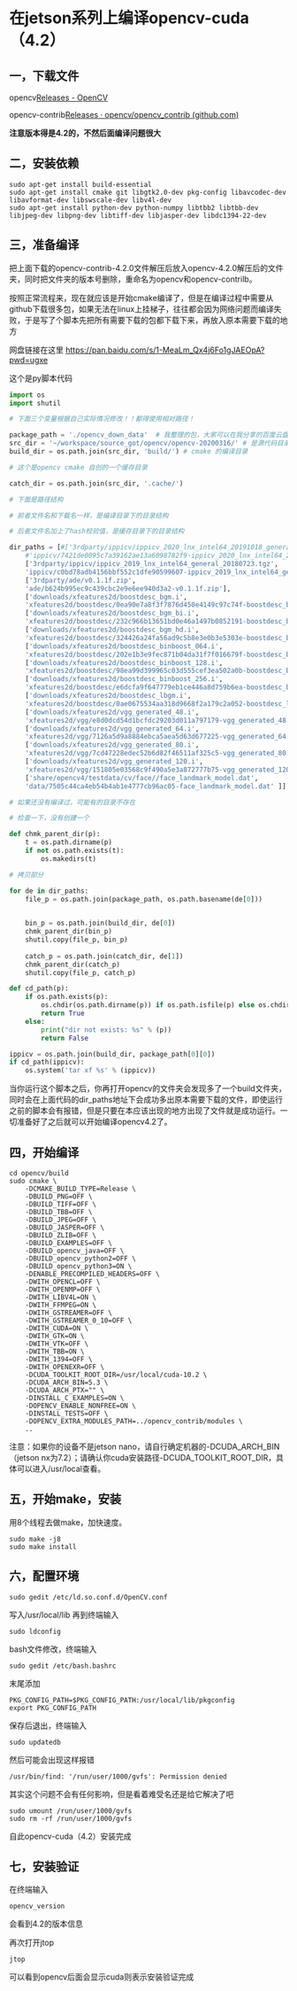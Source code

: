 # 在jetson系列上编译opencv-cuda（4.2）

## 一，下载文件

opencv[Releases - OpenCV](https://opencv.org/releases/)

opencv-contrib[Releases · opencv/opencv_contrib (github.com)](https://github.com/opencv/opencv_contrib/releases)

**注意版本得是4.2的，不然后面编译问题很大**

## 二，安装依赖

```
sudo apt-get install build-essential 
sudo apt-get install cmake git libgtk2.0-dev pkg-config libavcodec-dev libavformat-dev libswscale-dev libv4l-dev
sudo apt-get install python-dev python-numpy libtbb2 libtbb-dev libjpeg-dev libpng-dev libtiff-dev libjasper-dev libdc1394-22-dev
```

## 三，准备编译

把上面下载的opencv-contrib-4.2.0文件解压后放入opencv-4.2.0解压后的文件夹，同时把文件夹的版本号删除，重命名为opencv和opencv-contrilb。

按照正常流程来，现在就应该是开始cmake编译了，但是在编译过程中需要从github下载很多包，如果无法在linux上挂梯子，往往都会因为网络问题而编译失败，于是写了个脚本先把所有需要下载的包都下载下来，再放入原本需要下载的地方

网盘链接在这里 https://pan.baidu.com/s/1-MeaLm_Qx4j6Fo1gJAEOpA?pwd=ugxe

这个是py脚本代码

```python
import os
import shutil

# 下面三个变量根据自己实际情况修改！！都得使用相对路径！

package_path = './opencv_down_data'  # 我整理的包，大家可以在我分享的百度云盘或者csdn下载。
src_dir = '~/workspace/source_got/opencv/opencv-20200316/' # 是源代码目录
build_dir = os.path.join(src_dir, 'build/') # cmake 的编译目录

# 这个是opencv cmake 自创的一个缓存目录

catch_dir = os.path.join(src_dir, '.cache/')

# 下面是路径结构

# 前者文件名和下载名一样，是编译目录下的目录结构

# 后者文件名加上了hash校验值，是缓存目录下的目录结构

dir_paths = [#['3rdparty/ippicv/ippicv_2020_lnx_intel64_20191018_general.tgz',
    #'ippicv/7421de0095c7a39162ae13a6098782f9-ippicv_2020_lnx_intel64_20191018_general.tgz'], # 做到master分支上，导致资源是编译4.3的了
    ['3rdparty/ippicv/ippicv_2019_lnx_intel64_general_20180723.tgz',
    'ippicv/c0bd78adb4156bbf552c1dfe90599607-ippicv_2019_lnx_intel64_general_20180723.tgz'],#这个是4.2的资料
    ['3rdparty/ade/v0.1.1f.zip',
    'ade/b624b995ec9c439cbc2e9e6ee940d3a2-v0.1.1f.zip'],
    ['downloads/xfeatures2d/boostdesc_bgm.i',
    'xfeatures2d/boostdesc/0ea90e7a8f3f7876d450e4149c97c74f-boostdesc_bgm.i'],
    ['downloads/xfeatures2d/boostdesc_bgm_bi.i',
    'xfeatures2d/boostdesc/232c966b13651bd0e46a1497b0852191-boostdesc_bgm_bi.i'],
    ['downloads/xfeatures2d/boostdesc_bgm_hd.i',
    'xfeatures2d/boostdesc/324426a24fa56ad9c5b8e3e0b3e5303e-boostdesc_bgm_hd.i'],
    ['downloads/xfeatures2d/boostdesc_binboost_064.i',
    'xfeatures2d/boostdesc/202e1b3e9fec871b04da31f7f016679f-boostdesc_binboost_064.i'], 
    ['downloads/xfeatures2d/boostdesc_binboost_128.i',
    'xfeatures2d/boostdesc/98ea99d399965c03d555cef3ea502a0b-boostdesc_binboost_128.i'], 
    ['downloads/xfeatures2d/boostdesc_binboost_256.i',
    'xfeatures2d/boostdesc/e6dcfa9f647779eb1ce446a8d759b6ea-boostdesc_binboost_256.i'], 
    ['downloads/xfeatures2d/boostdesc_lbgm.i',
    'xfeatures2d/boostdesc/0ae0675534aa318d9668f2a179c2a052-boostdesc_lbgm.i'], 
    ['downloads/xfeatures2d/vgg_generated_48.i',
    'xfeatures2d/vgg/e8d0dcd54d1bcfdc29203d011a797179-vgg_generated_48.i'], 
    ['downloads/xfeatures2d/vgg_generated_64.i',
    'xfeatures2d/vgg/7126a5d9a8884ebca5aea5d63d677225-vgg_generated_64.i'], 
    ['downloads/xfeatures2d/vgg_generated_80.i',
    'xfeatures2d/vgg/7cd47228edec52b6d82f46511af325c5-vgg_generated_80.i'], 
    ['downloads/xfeatures2d/vgg_generated_120.i',
    'xfeatures2d/vgg/151805e03568c9f490a5e3a872777b75-vgg_generated_120.i'], 
    ['share/opencv4/testdata/cv/face//face_landmark_model.dat',
    'data/7505c44ca4eb54b4ab1e4777cb96ac05-face_landmark_model.dat' ]] 

# 如果还没有编译过，可能有的目录不存在

# 检查一下，没有创建一个

def chmk_parent_dir(p):
    t = os.path.dirname(p)
    if not os.path.exists(t):
        os.makedirs(t)

# 拷贝部分

for de in dir_paths:
    file_p = os.path.join(package_path, os.path.basename(de[0]))
    

    bin_p = os.path.join(build_dir, de[0])
    chmk_parent_dir(bin_p)
    shutil.copy(file_p, bin_p)
    
    catch_p = os.path.join(catch_dir, de[1])
    chmk_parent_dir(catch_p)
    shutil.copy(file_p, catch_p)

def cd_path(p):
    if os.path.exists(p):
        os.chdir(os.path.dirname(p)) if os.path.isfile(p) else os.chdir(p)
        return True
    else:
        print("dir not exists: %s" % (p))
        return False

ippicv = os.path.join(build_dir, package_path[0][0])
if cd_path(ippicv):
    os.system('tar xf %s' % (ippicv))
```

当你运行这个脚本之后，你再打开opencv的文件夹会发现多了一个build文件夹，同时会在上面代码的dir_paths地址下会成功多出原本需要下载的文件，即使运行之前的脚本会有报错，但是只要在本应该出现的地方出现了文件就是成功运行。一切准备好了之后就可以开始编译opencv4.2了。

## 四，开始编译

```
cd opencv/build
sudo cmake \
    -DCMAKE_BUILD_TYPE=Release \
    -DBUILD_PNG=OFF \
    -DBUILD_TIFF=OFF \
    -DBUILD_TBB=OFF \
    -DBUILD_JPEG=OFF \
    -DBUILD_JASPER=OFF \
    -DBUILD_ZLIB=OFF \
    -DBUILD_EXAMPLES=OFF \
    -DBUILD_opencv_java=OFF \
    -DBUILD_opencv_python2=OFF \
    -DBUILD_opencv_python3=ON \
    -DENABLE_PRECOMPILED_HEADERS=OFF \
    -DWITH_OPENCL=OFF \
    -DWITH_OPENMP=OFF \
    -DWITH_LIBV4L=ON \
    -DWITH_FFMPEG=ON \
    -DWITH_GSTREAMER=OFF \
    -DWITH_GSTREAMER_0_10=OFF \
    -DWITH_CUDA=ON \
    -DWITH_GTK=ON \
    -DWITH_VTK=OFF \
    -DWITH_TBB=ON \
    -DWITH_1394=OFF \
    -DWITH_OPENEXR=OFF \
    -DCUDA_TOOLKIT_ROOT_DIR=/usr/local/cuda-10.2 \
    -DCUDA_ARCH_BIN=5.3 \
    -DCUDA_ARCH_PTX="" \
    -DINSTALL_C_EXAMPLES=ON \
    -DOPENCV_ENABLE_NONFREE=ON \
    -DINSTALL_TESTS=OFF \
    -DOPENCV_EXTRA_MODULES_PATH=../opencv_contrib/modules \
    .. 
```

注意：如果你的设备不是jetson nano，请自行确定机器的-DCUDA_ARCH_BIN （jetson nx为7.2）；请确认你cuda安装路径-DCUDA_TOOLKIT_ROOT_DIR，具体可以进入/usr/local查看。

## 五，开始make，安装

用8个线程去做make，加快速度。

```
sudo make -j8
sudo make install 
```

## 六，配置环境

```
sudo gedit /etc/ld.so.conf.d/OpenCV.conf
```

写入/usr/local/lib
再到终端输入

```
sudo ldconfig
```

bash文件修改，终端输入

```
sudo gedit /etc/bash.bashrc
```

末尾添加

```
PKG_CONFIG_PATH=$PKG_CONFIG_PATH:/usr/local/lib/pkgconfig  
export PKG_CONFIG_PATH
```

保存后退出，终端输入

```
sudo updatedb
```

然后可能会出现这样报错

```
/usr/bin/find: '/run/user/1000/gvfs': Permission denied
```

其实这个问题不会有任何影响，但是看着难受名还是给它解决了吧

```
sudo umount /run/user/1000/gvfs
sudo rm -rf /run/user/1000/gvfs
```

自此opencv-cuda（4.2）安装完成

## 七，安装验证

在终端输入

```
opencv_version
```

会看到4.2的版本信息

再次打开jtop

```
jtop
```

可以看到opencv后面会显示cuda则表示安装验证完成
